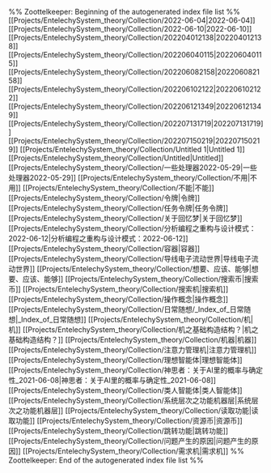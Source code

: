 %% Zoottelkeeper: Beginning of the autogenerated index file list  %%
 [[Projects/EntelechySystem_theory/Collection/2022-06-04|2022-06-04]]
 [[Projects/EntelechySystem_theory/Collection/2022-06-10|2022-06-10]]
 [[Projects/EntelechySystem_theory/Collection/202204012138|202204012138]]
 [[Projects/EntelechySystem_theory/Collection/202206040115|202206040115]]
 [[Projects/EntelechySystem_theory/Collection/202206082158|202206082158]]
 [[Projects/EntelechySystem_theory/Collection/202206102122|202206102122]]
 [[Projects/EntelechySystem_theory/Collection/202206121349|202206121349]]
 [[Projects/EntelechySystem_theory/Collection/202207131719|202207131719]]
 [[Projects/EntelechySystem_theory/Collection/202207150219|202207150219]]
 [[Projects/EntelechySystem_theory/Collection/Untitled 1|Untitled 1]]
 [[Projects/EntelechySystem_theory/Collection/Untitled|Untitled]]
 [[Projects/EntelechySystem_theory/Collection/一些处理器2022-05-29|一些处理器2022-05-29]]
 [[Projects/EntelechySystem_theory/Collection/不用|不用]]
 [[Projects/EntelechySystem_theory/Collection/不能|不能]]
 [[Projects/EntelechySystem_theory/Collection/令牌|令牌]]
 [[Projects/EntelechySystem_theory/Collection/任务令牌|任务令牌]]
 [[Projects/EntelechySystem_theory/Collection/关于回忆梦|关于回忆梦]]
 [[Projects/EntelechySystem_theory/Collection/分析编程之重构与设计模式：2022-06-12|分析编程之重构与设计模式：2022-06-12]]
 [[Projects/EntelechySystem_theory/Collection/容器|容器]]
 [[Projects/EntelechySystem_theory/Collection/导线电子流动世界|导线电子流动世界]]
 [[Projects/EntelechySystem_theory/Collection/想要、应该、能够|想要、应该、能够]]
 [[Projects/EntelechySystem_theory/Collection/搜索币|搜索币]]
 [[Projects/EntelechySystem_theory/Collection/搜索机|搜索机]]
 [[Projects/EntelechySystem_theory/Collection/操作概念|操作概念]]
 [[Projects/EntelechySystem_theory/Collection/日常随想/_Index_of_日常随想|_Index_of_日常随想]]
 [[Projects/EntelechySystem_theory/Collection/机|机]]
 [[Projects/EntelechySystem_theory/Collection/机之基础构造结构？|机之基础构造结构？]]
 [[Projects/EntelechySystem_theory/Collection/机器|机器]]
 [[Projects/EntelechySystem_theory/Collection/注意力管理机|注意力管理机]]
 [[Projects/EntelechySystem_theory/Collection/理想智能体|理想智能体]]
 [[Projects/EntelechySystem_theory/Collection/神思者：关于AI里的概率与确定性_2021-06-08|神思者：关于AI里的概率与确定性_2021-06-08]]
 [[Projects/EntelechySystem_theory/Collection/类人智能体|类人智能体]]
 [[Projects/EntelechySystem_theory/Collection/系统层次之功能机器层|系统层次之功能机器层]]
 [[Projects/EntelechySystem_theory/Collection/读取功能|读取功能]]
 [[Projects/EntelechySystem_theory/Collection/资源币|资源币]]
 [[Projects/EntelechySystem_theory/Collection/跳转功能|跳转功能]]
 [[Projects/EntelechySystem_theory/Collection/问题产生的原因|问题产生的原因]]
 [[Projects/EntelechySystem_theory/Collection/需求机|需求机]]
%% Zoottelkeeper: End of the autogenerated index file list  %%
